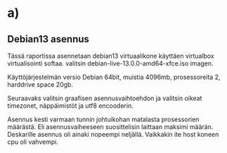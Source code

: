 # a)

## Debian13 asennus

Tässä raportissa asennetaan debian13 virtuaalikone käyttäen virtualbox virtualisointi softaa.
valitsin debian-live-13.0.0-amd64-xfce.iso imagen. 

Käyttöjärjestelmän versio Debian 64bit, muistia 4096mb, prosessoreita 2, harddrive space 20gb.

Seuraavaks valitsin graafisen asennusvaihtoehdon ja valitsin oikeat timezonet, näppäimistöt ja utf8 encooderin.

Asennus kesti varmaan tunnin johtuikohan matalasta prosessorien määrästä. Eli asennusvaiheeseen suosittelisin laittaan maksimi määrän. Deskarille asennus oli ainaki nopeempi neljällä. Vaikkakin ite host koneen cpu oli vahvempi.



